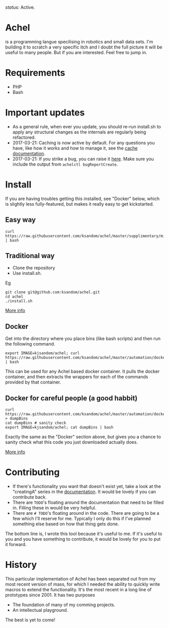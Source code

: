 *status:* Active.

# Achel
is a programming langue specilising in robotics and small data sets. I'm building it to scratch a very specific itch and I doubt the full picture it will be useful to many people. But if you are interested. Feel free to jump in.

# Requirements

* PHP
* Bash

# Important updates

* As a general rule, when ever you update, you should re-run install.sh to apply any structural changes as the internals are regularly being refactored.
* 2017-03-21: Caching is now active by default. For any questions you have, like how it works and how to manage it, see the [cache documentation](https://github.com/ksandom/achel/tree/master/packages-available/Cache/docs/readme.md).
* 2017-03-21: If you strike a bug, you can raise it [here](https://github.com/ksandom/achel/issues). Make sure you include the output from `achelctl bugReportCreate`.

# Install

If you are having troubles getting this installed, see "Docker" below, which is slightly less fully-featured, but makes it really easy to get kickstarted.

## Easy way

    curl https://raw.githubusercontent.com/ksandom/achel/master/supplimentary/misc/webInstall | bash

## Traditional way

* Clone the repository
* Use install.sh.

Eg

    git clone git@github.com:ksandom/achel.git
    cd achel
    ./install.sh

[More info](http://github.com/ksandom/achel/blob/master/docs/install.md)

## Docker

Get into the directory where you place bins (like bash scripts) and then run the following command.

    export IMAGE=kjsandom/achel; curl https://raw.githubusercontent.com/ksandom/achel/master/automation/dockerExternal/dumpBins | bash

This can be used for any Achel based docker container. It pulls the docker container, and then extracts the wrappers for each of the commands provided by that container.

## Docker for careful people (a good habbit)

    curl https://raw.githubusercontent.com/ksandom/achel/master/automation/dockerExternal/dumpBins > dumpBins
    cat dumpBins # sanity check
    export IMAGE=kjsandom/achel; cat dumpBins | bash

Exactly the same as the "Docker" section above, but gives you a chance to sanity check what this code you just downloaded actually does.

[More info](http://github.com/ksandom/achel/blob/master/docs/install.md)

# Contributing

* If there's functionality you want that doesn't exist yet, take a look at the "creatingA" series in the [documentation](tree/master/docs). It would be lovely if you can contribute back.
* There are `TODO`'s floating around the documentation that need to be filled in. Filling these in would be very helpful.
* There are `# TODO`'s floating around in the code. There are going to be a few which I'll reserve for me. Typically I only do this if I've planned something else based on how that thing gets done.

The bottom line is, I wrote this tool because it's useful to me. If it's useful to you and you have something to contribute, it would be lovely for you to put it forward.

# History
This particular implementation of Achel has been separated out from my most recent version of mass, for which I needed the ability to quickly write macros to extend the functionality. It's the most recent in a long line of prototypes since 2001. It has two purposes

* The foundation of many of my comming projects.
* An intellectual playground.

The best is yet to come!
